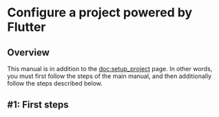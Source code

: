 # Configure a project powered by Flutter

<!--Summary-->

## Overview

This manual is in addition to the <doc:setup_project> page.
In other words, you must first follow the steps of the main manual, and then additionally follow the steps described below.

## #1: First steps

